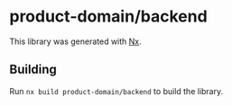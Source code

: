# product-domain/backend

This library was generated with [Nx](https://nx.dev).

## Building

Run `nx build product-domain/backend` to build the library.

